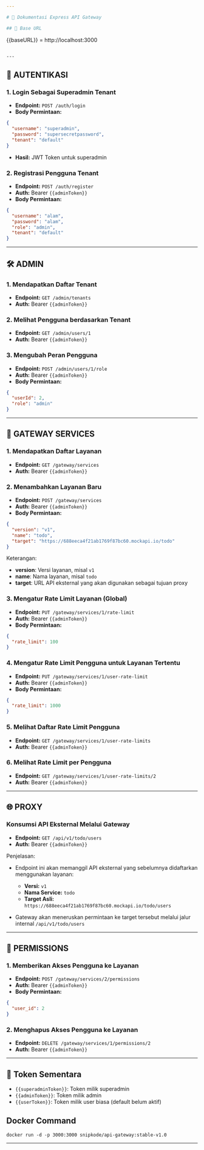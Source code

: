 ```yaml
---

# 📘 Dokumentasi Express API Gateway

## 📌 Base URL

```
{{baseURL}} = http://localhost:3000
```

---
```


## 🔐 AUTENTIKASI

### 1. Login Sebagai Superadmin Tenant

* **Endpoint:** `POST /auth/login`
* **Body Permintaan:**

```json
{
  "username": "superadmin",
  "password": "supersecretpassword",
  "tenant": "default"
}
```

* **Hasil:** JWT Token untuk superadmin

### 2. Registrasi Pengguna Tenant

* **Endpoint:** `POST /auth/register`
* **Auth:** Bearer `{{adminToken}}`
* **Body Permintaan:**

```json
{
  "username": "alam",
  "password": "alam",
  "role": "admin",
  "tenant": "default"
}
```

---

## 🛠️ ADMIN

### 1. Mendapatkan Daftar Tenant

* **Endpoint:** `GET /admin/tenants`
* **Auth:** Bearer `{{adminToken}}`

### 2. Melihat Pengguna berdasarkan Tenant

* **Endpoint:** `GET /admin/users/1`
* **Auth:** Bearer `{{adminToken}}`

### 3. Mengubah Peran Pengguna

* **Endpoint:** `POST /admin/users/1/role`
* **Auth:** Bearer `{{adminToken}}`
* **Body Permintaan:**

```json
{
  "userId": 2,
  "role": "admin"
}
```

---

## 🔁 GATEWAY SERVICES

### 1. Mendapatkan Daftar Layanan

* **Endpoint:** `GET /gateway/services`
* **Auth:** Bearer `{{adminToken}}`

### 2. Menambahkan Layanan Baru

* **Endpoint:** `POST /gateway/services`
* **Auth:** Bearer `{{adminToken}}`
* **Body Permintaan:**

```json
{
  "version": "v1",
  "name": "todo",
  "target": "https://688eeca4f21ab1769f87bc60.mockapi.io/todo"
}
```

Keterangan:

* **version**: Versi layanan, misal `v1`
* **name**: Nama layanan, misal `todo`
* **target**: URL API eksternal yang akan digunakan sebagai tujuan proxy

### 3. Mengatur Rate Limit Layanan (Global)

* **Endpoint:** `PUT /gateway/services/1/rate-limit`
* **Auth:** Bearer `{{adminToken}}`
* **Body Permintaan:**

```json
{
  "rate_limit": 100
}
```

### 4. Mengatur Rate Limit Pengguna untuk Layanan Tertentu

* **Endpoint:** `PUT /gateway/services/1/user-rate-limit`
* **Auth:** Bearer `{{adminToken}}`
* **Body Permintaan:**

```json
{
  "rate_limit": 1000
}
```

### 5. Melihat Daftar Rate Limit Pengguna

* **Endpoint:** `GET /gateway/services/1/user-rate-limits`
* **Auth:** Bearer `{{adminToken}}`

### 6. Melihat Rate Limit per Pengguna

* **Endpoint:** `GET /gateway/services/1/user-rate-limits/2`
* **Auth:** Bearer `{{adminToken}}`

---

## 🌐 PROXY

### Konsumsi API Eksternal Melalui Gateway

* **Endpoint:** `GET /api/v1/todo/users`
* **Auth:** Bearer `{{adminToken}}`

Penjelasan:

* Endpoint ini akan memanggil API eksternal yang sebelumnya didaftarkan menggunakan layanan:

  * **Versi:** `v1`
  * **Nama Service:** `todo`
  * **Target Asli:** `https://688eeca4f21ab1769f87bc60.mockapi.io/todo/users`
* Gateway akan meneruskan permintaan ke target tersebut melalui jalur internal `/api/v1/todo/users`

---

## 🔑 PERMISSIONS

### 1. Memberikan Akses Pengguna ke Layanan

* **Endpoint:** `POST /gateway/services/2/permissions`
* **Auth:** Bearer `{{adminToken}}`
* **Body Permintaan:**

```json
{
  "user_id": 2
}
```

### 2. Menghapus Akses Pengguna ke Layanan

* **Endpoint:** `DELETE /gateway/services/1/permissions/2`
* **Auth:** Bearer `{{adminToken}}`

---

## 🔁 Token Sementara

* `{{superadminToken}}`: Token milik superadmin
* `{{adminToken}}`: Token milik admin
* `{{userToken}}`: Token milik user biasa (default belum aktif)

## Docker Command
```shell
docker run -d -p 3000:3000 snipkode/api-gateway:stable-v1.0
```

---

